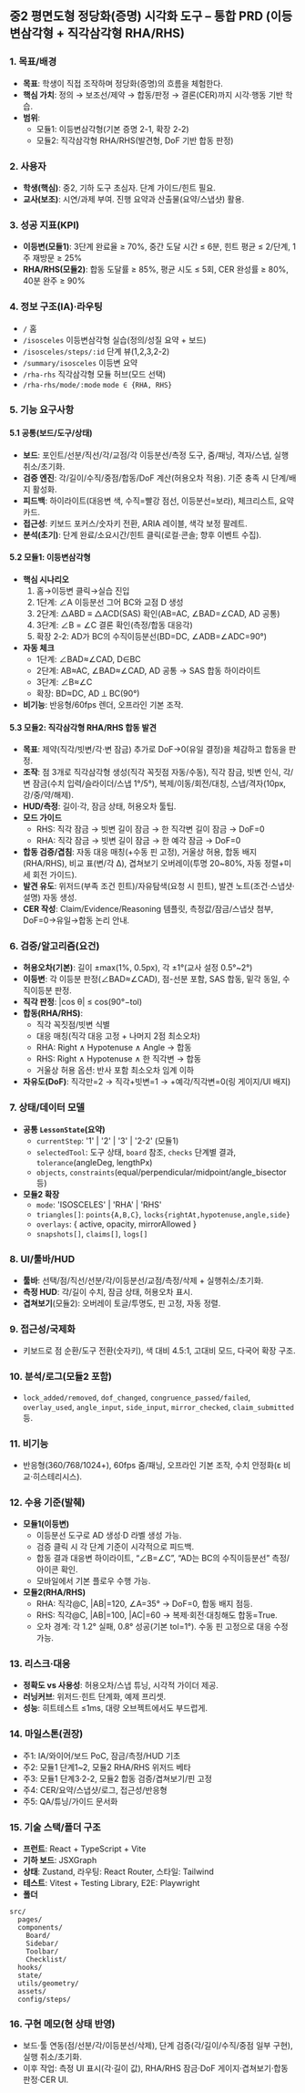 ## 중2 평면도형 정당화(증명) 시각화 도구 – 통합 PRD (이등변삼각형 + 직각삼각형 RHA/RHS)

### 1. 목표/배경
- **목표**: 학생이 직접 조작하며 정당화(증명)의 흐름을 체험한다.
- **핵심 가치**: 정의 → 보조선/제약 → 합동/판정 → 결론(CER)까지 시각·행동 기반 학습.
- **범위**: 
  - 모듈1: 이등변삼각형(기본 증명 2-1, 확장 2-2)
  - 모듈2: 직각삼각형 RHA/RHS(발견형, DoF 기반 합동 판정)

### 2. 사용자
- **학생(핵심)**: 중2, 기하 도구 초심자. 단계 가이드/힌트 필요.
- **교사(보조)**: 시연/과제 부여. 진행 요약과 산출물(요약/스냅샷) 활용.

### 3. 성공 지표(KPI)
- **이등변(모듈1)**: 3단계 완료율 ≥ 70%, 중간 도달 시간 ≤ 6분, 힌트 평균 ≤ 2/단계, 1주 재방문 ≥ 25%
- **RHA/RHS(모듈2)**: 합동 도달률 ≥ 85%, 평균 시도 ≤ 5회, CER 완성률 ≥ 80%, 40분 완주 ≥ 90%

### 4. 정보 구조(IA)·라우팅
- `/` 홈
- `/isosceles` 이등변삼각형 실습(정의/성질 요약 + 보드)
- `/isosceles/steps/:id` 단계 뷰(1,2,3,2-2)
- `/summary/isosceles` 이등변 요약
- `/rha-rhs` 직각삼각형 모듈 허브(모드 선택)
- `/rha-rhs/mode/:mode` `mode ∈ {RHA, RHS}`

### 5. 기능 요구사항

#### 5.1 공통(보드/도구/상태)
- **보드**: 포인트/선분/직선/각/교점/각 이등분선/측정 도구, 줌/패닝, 격자/스냅, 실행 취소/초기화.
- **검증 엔진**: 각/길이/수직/중점/합동/DoF 계산(허용오차 적용). 기준 충족 시 단계/배지 활성화.
- **피드백**: 하이라이트(대응변 색, 수직=빨강 점선, 이등분선=보라), 체크리스트, 요약 카드.
- **접근성**: 키보드 포커스/숫자키 전환, ARIA 레이블, 색각 보정 팔레트.
- **분석(초기)**: 단계 완료/소요시간/힌트 클릭(로컬·콘솔; 향후 이벤트 수집).

#### 5.2 모듈1: 이등변삼각형
- **핵심 시나리오**
  1) 홈→이등변 클릭→실습 진입
  2) 1단계: ∠A 이등분선 그어 BC와 교점 D 생성
  3) 2단계: △ABD ≡ △ACD(SAS) 확인(AB=AC, ∠BAD=∠CAD, AD 공통)
  4) 3단계: ∠B = ∠C 결론 확인(측정/합동 대응각)
  5) 확장 2-2: AD가 BC의 수직이등분선(BD=DC, ∠ADB=∠ADC=90°)
- **자동 체크**
  - 1단계: ∠BAD≈∠CAD, D∈BC
  - 2단계: AB≈AC, ∠BAD≈∠CAD, AD 공통 → SAS 합동 하이라이트
  - 3단계: ∠B≈∠C
  - 확장: BD≈DC, AD ⟂ BC(90°)
- **비기능**: 반응형/60fps 렌더, 오프라인 기본 조작.

#### 5.3 모듈2: 직각삼각형 RHA/RHS 합동 발견
- **목표**: 제약(직각/빗변/각·변 잠금) 추가로 DoF→0(유일 결정)을 체감하고 합동을 판정.
- **조작**: 점 3개로 직각삼각형 생성(직각 꼭짓점 자동/수동), 직각 잠금, 빗변 인식, 각/변 잠금(수치 입력/슬라이더/스냅 1°/5°), 복제/이동/회전/대칭, 스냅/격자(10px, 강/중/약/해제).
- **HUD/측정**: 길이·각, 잠금 상태, 허용오차 툴팁.
- **모드 가이드**
  - RHS: 직각 잠금 → 빗변 길이 잠금 → 한 직각변 길이 잠금 → DoF=0
  - RHA: 직각 잠금 → 빗변 길이 잠금 → 한 예각 잠금 → DoF=0
- **합동 검증/겹침**: 자동 대응 매칭(+수동 핀 고정), 거울상 허용, 합동 배지(RHA/RHS), 비교 표(변/각 Δ), 겹쳐보기 오버레이(투명 20~80%, 자동 정렬+미세 회전 가이드).
- **발견 유도**: 위저드(부족 조건 힌트)/자유탐색(요청 시 힌트), 발견 노트(조건·스냅샷·설명) 자동 생성.
- **CER 작성**: Claim/Evidence/Reasoning 템플릿, 측정값/잠금/스냅샷 첨부, DoF=0→유일→합동 논리 안내.

### 6. 검증/알고리즘(요건)
- **허용오차(기본)**: 길이 ±max(1%, 0.5px), 각 ±1°(교사 설정 0.5°~2°)
- **이등변**: 각 이등분 판정(∠BAD≈∠CAD), 점-선분 포함, SAS 합동, 밑각 동일, 수직이등분 판정.
- **직각 판정**: |cos θ| ≤ cos(90°−tol)
- **합동(RHA/RHS)**:
  - 직각 꼭짓점/빗변 식별
  - 대응 매칭(직각 대응 고정 + 나머지 2점 최소오차)
  - RHA: Right ∧ Hypotenuse ∧ Angle → 합동
  - RHS: Right ∧ Hypotenuse ∧ 한 직각변 → 합동
  - 거울상 허용 옵션: 반사 포함 최소오차 임계 이하
- **자유도(DoF)**: 직각만=2 → 직각+빗변=1 → +예각/직각변=0(링 게이지/UI 배지)

### 7. 상태/데이터 모델
- **공통 `LessonState`(요약)**
  - `currentStep`: '1' | '2' | '3' | '2-2' (모듈1)
  - `selectedTool`: 도구 상태, `board` 참조, `checks` 단계별 결과, `tolerance`(angleDeg, lengthPx)
  - `objects`, `constraints`(equal/perpendicular/midpoint/angle_bisector 등)
- **모듈2 확장**
  - `mode`: 'ISOSCELES' | 'RHA' | 'RHS'
  - `triangles[]`: `points{A,B,C}`, `locks{rightAt,hypotenuse,angle,side}`
  - `overlays`: { active, opacity, mirrorAllowed }
  - `snapshots[]`, `claims[]`, `logs[]`

### 8. UI/툴바/HUD
- **툴바**: 선택/점/직선/선분/각/이등분선/교점/측정/삭제 + 실행취소/초기화.
- **측정 HUD**: 각/길이 수치, 잠금 상태, 허용오차 표시.
- **겹쳐보기**(모듈2): 오버레이 토글/투명도, 핀 고정, 자동 정렬.

### 9. 접근성/국제화
- 키보드로 점 순환/도구 전환(숫자키), 색 대비 4.5:1, 고대비 모드, 다국어 확장 구조.

### 10. 분석/로그(모듈2 포함)
- `lock_added/removed`, `dof_changed`, `congruence_passed/failed`, `overlay_used`, `angle_input`, `side_input`, `mirror_checked`, `claim_submitted` 등.

### 11. 비기능
- 반응형(360/768/1024+), 60fps 줌/패닝, 오프라인 기본 조작, 수치 안정화(ε 비교·히스테리시스).

### 12. 수용 기준(발췌)
- **모듈1(이등변)**
  - 이등분선 도구로 AD 생성·D 라벨 생성 가능.
  - 검증 클릭 시 각 단계 기준이 시각적으로 피드백.
  - 합동 결과 대응변 하이라이트, “∠B=∠C”, “AD는 BC의 수직이등분선” 측정/아이콘 확인.
  - 모바일에서 기본 플로우 수행 가능.
- **모듈2(RHA/RHS)**
  - RHA: 직각@C, |AB|=120, ∠A=35° → DoF=0, 합동 배지 점등.
  - RHS: 직각@C, |AB|=100, |AC|=60 → 복제·회전·대칭해도 합동=True.
  - 오차 경계: 각 1.2° 실패, 0.8° 성공(기본 tol=1°). 수동 핀 고정으로 대응 수정 가능.

### 13. 리스크·대응
- **정확도 vs 사용성**: 허용오차/스냅 튜닝, 시각적 가이더 제공.
- **러닝커브**: 위저드·힌트 단계화, 예제 프리셋.
- **성능**: 히트테스트 ≤1ms, 대량 오브젝트에서도 부드럽게.

### 14. 마일스톤(권장)
- 주1: IA/와이어/보드 PoC, 잠금/측정/HUD 기초
- 주2: 모듈1 단계1~2, 모듈2 RHA/RHS 위저드 베타
- 주3: 모듈1 단계3·2-2, 모듈2 합동 검증/겹쳐보기/핀 고정
- 주4: CER/요약/스냅샷/로그, 접근성/반응형
- 주5: QA/튜닝/가이드 문서화

### 15. 기술 스택/폴더 구조
- **프런트**: React + TypeScript + Vite
- **기하 보드**: JSXGraph
- **상태**: Zustand, 라우팅: React Router, 스타일: Tailwind
- **테스트**: Vitest + Testing Library, E2E: Playwright
- **폴더**
```
src/
  pages/
  components/
    Board/
    Sidebar/
    Toolbar/
    Checklist/
  hooks/
  state/
  utils/geometry/
  assets/
  config/steps/
```

### 16. 구현 메모(현 상태 반영)
- 보드·툴 연동(점/선분/각/이등분선/삭제), 단계 검증(각/길이/수직/중점 일부 구현), 실행 취소/초기화.
- 이후 작업: 측정 UI 표시(각·길이 값), RHA/RHS 잠금·DoF 게이지·겹쳐보기·합동 판정·CER UI.


